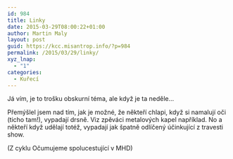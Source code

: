 ```yaml
---
id: 984
title: Linky
date: 2015-03-29T08:00:22+01:00
author: Martin Maly
layout: post
guid: https://kcc.misantrop.info/?p=984
permalink: /2015/03/29/linky/
xyz_lnap:
  - "1"
categories:
  - Kuřecí
---
```

Já vím, je to trošku obskurní téma, ale když je ta neděle&#8230;

Přemýšlel jsem nad tím, jak je možné, že někteří chlapi, když si namalují oči (ticho tam!), vypadají drsně. Viz zpěváci metalových kapel například. No a někteří když udělají totéž, vypadají jak špatně odlíčený účinkující z travesti show.

(Z cyklu Očumujeme spolucestující v MHD)
